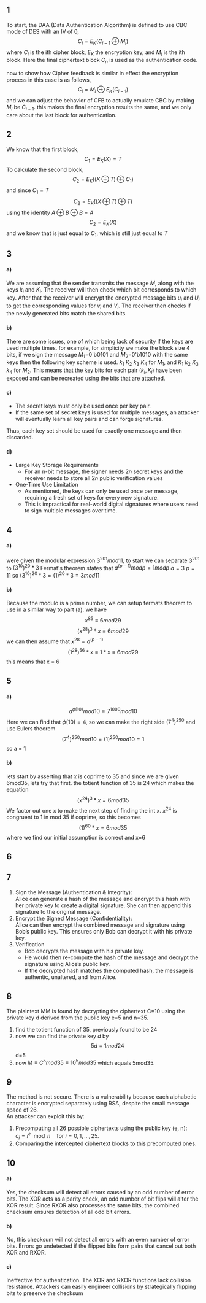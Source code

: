 ## 1

To start, the DAA (Data Authentication Algorithm) is defined to use CBC mode of DES with an IV of 0,
$$C_i = E_K(C_{i-1}\oplus M_i)$$
where $C_i$ is the ith cipher block, $E_K$ the encryption key, and $M_i$ is the ith block. 
Here the final ciphertext block $C_n$ is used as the authentication code.

now to show how Cipher feedback is similar in effect
the encryption process in this case is as follows,
$$C_i=M_{i}\oplus E_K(C_{i-1})$$
and we can adjust the behavior of CFB to actually emulate CBC by making $M_i$ be $C_{i-1}$. this makes the final encryption results the same, and we only care about the last block for authentication.

## 2

We know that the first block,
$$C_1=E_K(X)=T$$
To calculate the second block,
$$C_2=E_K((X\oplus T) \oplus C_1)$$
and since $C_1 = T$
$$C_2=E_K((X\oplus T) \oplus T)$$
using the identity $A\oplus B \oplus B = A$
$$C_2=E_K(X)$$
and we know that is just equal to $C_1$, which is still just equal to $T$


## 3

#### a)
We are assuming that the sender transmits the message $M$, along with the keys $k_i$ and $K_i$. The receiver will then check which bit corresponds to which key. After that the receiver will encrypt the encrypted message bits $u_i$ and $U_i$ to get the corresponding values for $v_i$ and $V_i$. The receiver then checks if the newly generated bits match the shared bits.

#### b)
There are some issues, one of which being lack of security if the keys are used multiple times. for example,
for simplicity we make the block size 4 bits, if we sign the message $M_1$=0'b0101 and $M_2$=0'b1010 with the same keys then the following key scheme is used. $k_1$ $K_2$ $k_3$ $K_4$ for $M_1$, and $K_1$ $k_2$ $K_3$ $k_4$ for $M_2$. This means that the key bits for each pair $(k_i,K_i)$ have been exposed and can be recreated using the bits that are attached.

#### c)
- The secret keys must only be used once per key pair.
- If the same set of secret keys is used for multiple messages, an attacker will eventually learn all key pairs and can forge signatures.

Thus, each key set should be used for exactly one message and then discarded.

#### d)
- Large Key Storage Requirements
	- For an n-bit message, the signer needs $2n$ secret keys and the receiver needs to store all $2n$ public verification values
- One-Time Use Limitation
	- As mentioned, the keys can only be used once per message, requiring a fresh set of keys for every new signature.
	- This is impractical for real-world digital signatures where users need to sign multiple messages over time.
## 4
#### a)
were given the modular expression $3^{201}mod11$, to start
we can separate $3^{201}$ to $(3^{10})^{20} * 3$
Fermat's theorem states that $a^{(p-1)} mod p = 1 mod p$
$a = 3$
$p = 11$
so $(3^{10})^{20} * 3=(1)^{20}*3=3mod11$
#### b)
Because the modulo is a prime number, we can setup fermats theorem to use in a similar way to part (a). 
we have $$x^{85}\equiv6mod29$$
$$(x^{28})^{3}*x\equiv6mod29$$
we can then assume that $x^{28} = a^{(p-1)}$
$$(1^{28})^{56}*x\equiv 1*x \equiv 6mod29$$
this means that x = 6

## 5
#### a)
$$a^{\phi (10)}mod10=7^{1000}mod10$$
Here we can find that $\phi (10)=4$, so we can make the right side $(7^4)^{250}$ and use Eulers theorem
$$(7^4)^{250}mod10 = (1)^{250}mod10 = 1$$
so a = 1

#### b)
lets start by asserting that $x$ is coprime to 35 and since we are given 6mod35, lets try that first.
the totient function of 35 is 24 which makes the equation
$$(x^{24})^{3}*x = 6mod 35$$
We factor out one x to make the next step of finding the int x. 
$x^{24}$ is congruent to 1 in mod 35 if coprime, so this becomes
$$(1)^{60}*x=6mod35$$
where we find our initial assumption is correct and x=6

## 6



## 7
1. Sign the Message (Authentication & Integrity):  
    Alice can generate a hash of the message and encrypt this hash with her private key to create a digital signature. She can then append this signature to the original message.
2. Encrypt the Signed Message (Confidentiality):  
    Alice can then encrypt the combined message and signature using Bob’s public key. This ensures only Bob can decrypt it with his private key.
3. Verification
    - Bob decrypts the message with his private key.
    - He would then re-compute the hash of the message and decrypt the signature using Alice’s public key.
    - If the decrypted hash matches the computed hash, the message is authentic, unaltered, and from Alice.
## 8
The plaintext MM is found by decrypting the ciphertext C=10 using the private key d derived from the public key e=5 and n=35.

1. find the totient function of 35, previously found to be 24
2. now we can find the private key $d$ by $$5d\equiv1mod24$$ d=5
3. now $M\equiv C^5mod35\equiv 10^5mod35$ which equals 5mod35.
## 9
The method is not secure. There is a vulnerability because each alphabetic character is encrypted separately using RSA, despite the small message space of 26.  
An attacker can exploit this by:  
1. Precomputing all 26 possible ciphertexts using the public key (e, n):  
   $c_i = i^e \mod n \quad \text{for } i = 0, 1, \ldots, 25$.
2. Comparing the intercepted ciphertext blocks to this precomputed ones.

## 10
#### a)
Yes, the checksum will detect all errors caused by an odd number of error bits. The XOR acts as a parity check, an odd number of bit flips will alter the XOR result. Since RXOR also processes the same bits, the combined checksum ensures detection of all odd bit errors.
#### b)
No, this checksum will not detect all errors with an even number of error bits. Errors go undetected if the flipped bits form pairs that cancel out both XOR and RXOR.
#### c)
Ineffective for authentication. The XOR and RXOR functions lack collision resistance. Attackers can easily engineer collisions by strategically flipping bits to preserve the checksum